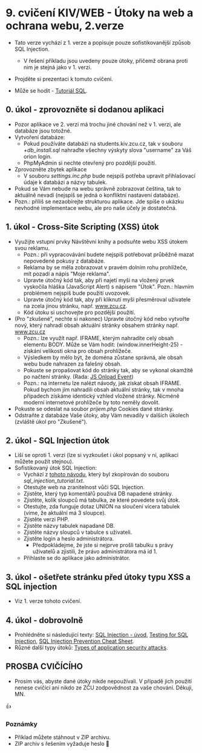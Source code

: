 # 9. cvičení KIV/WEB - Útoky na web a ochrana webu, 2.verze

* Tato verze vychází z 1. verze a popisuje pouze sofistikovanější způsob SQL Injection.
  * V řešení příkladu jsou uvedeny pouze útoky, přičemž obrana proti nim je stejná jako v 1. verzi.


* Projděte si prezentaci k tomuto cvičení.
* Může se hodit - [Tutoriál SQL](http://www.w3schools.com/sql/default.asp).


## 0. úkol - zprovozněte si dodanou aplikaci

* Pozor aplikace ve 2. verzi má trochu jiné chování než v 1. verzi, ale databáze jsou totožné. 
* Vytvoření databáze:
  * Pokud používáte databázi na students.kiv.zcu.cz, tak v souboru _+db_install.sql_ nahraďte všechny výskyty slova "username" za Váš orion login.
  * PhpMyAdmin si nechte otevřený pro pozdější použití.
* Zprovozněte zbytek aplikace
  * V souboru _settings.inc.php_ bude nejspíš potřeba upravit přihlašovací údaje k databázi a názvy tabulek.
* Pokud se Vám nebude na webu správně zobrazovat čeština, tak to aktuálně nevadí (nejspíš se jedná o konfliktní nastavení databáze).
* Pozn.: příliš se nezaobírejte strukturou aplikace. Jde spíše o ukázku nevhodné implementace webu, ale pro naše účely je dostatečná.


## 1. úkol - Cross-Site Scripting (XSS) útok

* Využijte vstupní prvky Návštěvní knihy a podsuňte webu XSS útokem svou reklamu.
  * Pozn.: při vypracovávání budete nejspíš potřebovat průběžně mazat nepovedené pokusy z databáze.
  * Reklama by se měla zobrazovat v pravém dolním rohu prohlížeče, mít pozadí a nápis "Moje reklama".
  * Upravte útočný kód tak, aby při najetí myši na vložený prvek vyskočila hláška (JavaScript Alert) s nápisem "Útok". Pozn.: hlavním problémem nejspíš bude použití uvozovek.
  * Upravte útočný kód tak, aby při kliknutí myši přesměroval uživatele na zcela jinou stránku, např. www.zcu.cz.
  * Kód útoku si uschovejte pro pozdější použití.
* (Pro "zkušené", nechte si nakonec) Upravte útočný kód nebo vytvořte nový, který nahradí obsah aktuální stránky obsahem stránky např. www.zcu.cz
  * Pozn.: lze využít např. IFRAME, kterým nahradíte celý obsah elementu BODY. Může se Vám hodit: (window.innerHeight-25) - získání velikosti okna pro obsah prohlížeče.
  * Výsledkem by mělo být, že doména zůstane správná, ale obsah webu bude nahrazen za falešný obsah.
  * Pokuste se propašovat kód do stránky tak, aby se vykonal okamžitě po načtení stránky. (Rada: [JS Onload Event](http://www.w3schools.com/jsref/event_onload.asp))
  * Pozn.: na internetu lze nalézt návody, jak získat obsah IFRAME. Pokud bychom jím nahradili obsah aktuální stránky, tak v mnoha případech získáme identický vzhled vložené stránky. Nicméně moderní internetové prohlížeče by toto neměly dovolit.
* Pokuste se odeslat na soubor _prijem.php_ Cookies dané stránky.
* Odstraňte z databáze Vaše útoky, aby Vám nevadily v dalších úkolech (zvláště úkol pro "Zkušené").


## 2. úkol - SQL Injection útok

* Liší se oproti 1. verzi (lze si vyzkoušet i úkol popsaný v ní, aplikaci můžete použít stejnou).
* Sofistikovaný útok SQL Injection:
  * Vychází z [tohoto návodu](https://www.exploit-db.com/papers/13045/), který byl zkopírován do souboru _sql_injection_tutorial.txt_. 
  * Otestujte web na zranitelnost vůči SQL Injection.
  * Zjistěte, který typ komentářů používá DB napadené stránky.
  * Zjistěte, kolik sloupců má tabulka, ze které povedete svůj útok.
  * Otestujte, zda funguje dotaz UNION na sloučení vícera tabulek (víme, že aktuální má 3 sloupce).
  * Zjistěte verzi PHP.
  * Zjistěte názvy tabulek napadané DB.
  * Zjistěte názvy sloupců v tabulce s uživateli.
  * Zjistěte login a heslo administrátora.
    * Předpokládejme, že jste si nejprve prošli tabulku s právy uživatelů a zjistili, že právo administrátora má id 1.
  * Přihlaste se do aplikace jako administrátor.
  

## 3. úkol - ošetřete stránku před útoky typu XSS a SQL injection

* Viz 1. verze tohoto cvičení.


## 4. úkol - dobrovolně

* Prohlédněte si následující texty: [SQL Injection - úvod](https://www.owasp.org/index.php/SQL_Injection), [Testing for SQL Injection](https://www.owasp.org/index.php/Testing_for_SQL_Injection_(OTG-INPVAL-005)), [SQL Injection Prevention Cheat Sheet](https://www.owasp.org/index.php/SQL_Injection_Prevention_Cheat_Sheet).
* Různé další typy útoků: [Types of application security attacks](https://www.owasp.org/index.php/Category:Attack).



## PROSBA CVIČÍCÍHO

* Prosím vás, abyste dané útoky nikde nepoužívali. V případě jich použití nenese cvičící ani nikdo ze ZČU zodpovědnost za vaše chování. Děkuji, MN.



:+1:


### Poznámky

* Příklad můžete stáhnout v ZIP archivu.
* ZIP archiv s řešením vyžaduje heslo :bug:
